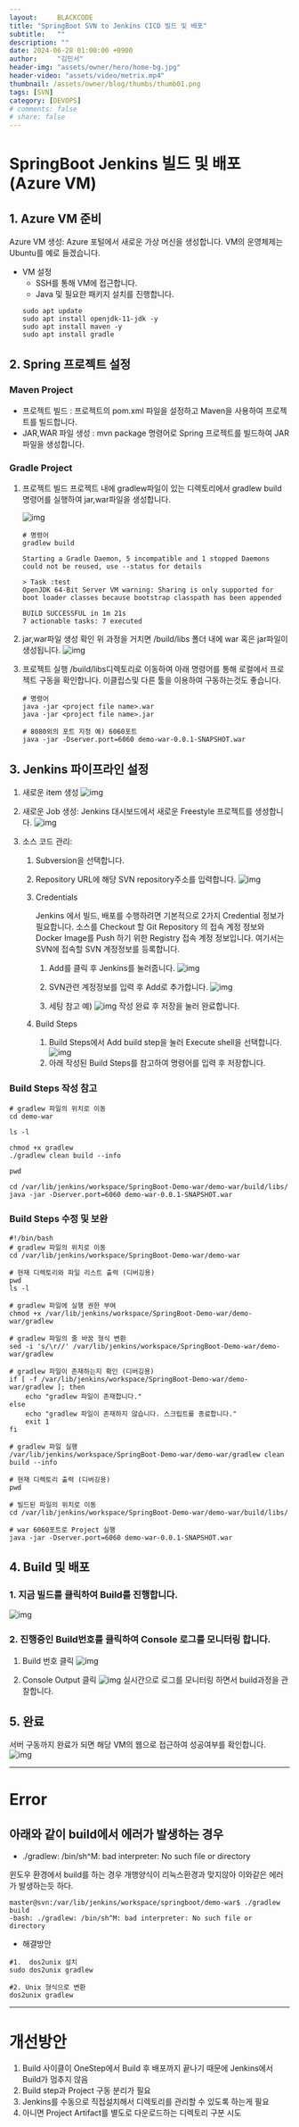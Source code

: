 ```yaml
---
layout:     BLACKCODE
title: "SpringBoot SVN to Jenkins CICD 빌드 및 배포"
subtitle:   ""
description: ""
date: 2024-06-28 01:00:00 +0900
author:     "김민서"
header-img: "assets/owner/hero/home-bg.jpg"
header-video: "assets/video/metrix.mp4"
thumbnail: /assets/owner/blog/thumbs/thumb01.png
tags: [SVN]
category: [DEVOPS]
# comments: false
# share: false
---
```


# SpringBoot Jenkins 빌드 및 배포(Azure VM)
## 1. Azure VM 준비
Azure VM 생성: Azure 포털에서 새로운 가상 머신을 생성합니다. VM의 운영체제는 Ubuntu를 예로 들겠습니다.
- VM 설정
    - SSH를 통해 VM에 접근합니다.
    - Java 및 필요한 패키지 설치를 진행합니다.
    ```shell
    sudo apt update
    sudo apt install openjdk-11-jdk -y
    sudo apt install maven -y
    sudo apt install gradle
    ``` 

## 2. Spring 프로젝트 설정 

### Maven Project
- 프로젝트 빌드 : 프로젝트의 pom.xml 파일을 설정하고 Maven을 사용하여 프로젝트를 빌드합니다.
- JAR,WAR 파일 생성 : mvn package 명령어로 Spring 프로젝트를 빌드하여 JAR 파일을 생성합니다.

### Gradle Project
1. 프로젝트 빌드
프로젝트 내에 gradlew파일이 있는 디렉토리에서 gradlew build 명령어를 실행하여 jar,war파일을 생성합니다.
    
    ![img](/assets/category/DevOps/03/01.png)
    
    ```shell
    # 명령어
    gradlew build

    Starting a Gradle Daemon, 5 incompatible and 1 stopped Daemons could not be reused, use --status for details

    > Task :test
    OpenJDK 64-Bit Server VM warning: Sharing is only supported for boot loader classes because bootstrap classpath has been appended

    BUILD SUCCESSFUL in 1m 21s
    7 actionable tasks: 7 executed
    ```

2. jar,war파일 생성 확인
위 과정을 거치면 /build/libs 폴더 내에 war 혹은 jar파일이 생성됩니다.
    ![img](/assets/category/DevOps/03/02.png)

3. 프로젝트 실행
/build/libs디렉토리로 이동하여 아래 명령어를 통해 로컬에서 프로젝트 구동을 확인합니다.
이클립스및 다른 툴을 이용하여 구동하는것도 좋습니다.
    ```shell
    # 명령어
    java -jar <project file name>.war
    java -jar <project file name>.jar
    
    # 8080외의 포트 지정 예) 6060포트
    java -jar -Dserver.port=6060 demo-war-0.0.1-SNAPSHOT.war
    ```

## 3. Jenkins 파이프라인 설정
1. 새로운 item 생성
![img](/assets/category/DevOps/03/03.png)

2. 새로운 Job 생성: Jenkins 대시보드에서 새로운 Freestyle 프로젝트를 생성합니다.
![img](/assets/category/DevOps/03/04.png)

3. 소스 코드 관리: 
    1. Subversion을 선택합니다.
    
    2. Repository URL에 해당 SVN repository주소를 입력합니다.
        ![img](/assets/category/DevOps/03/05.png)
    
    3. Credentials
        
        Jenkins 에서 빌드, 배포를 수행하려면 기본적으로 2가지 Credential 정보가 필요합니다. 
        소스를 Checkout 할 Git Repository 의 접속 계정 정보와 Docker Image를 Push 하기 위한 Registry 접속 계정 정보입니다.
        여기서는 SVN에 접속할 SVN 계정정보를 등록합니다.
        
        1. Add를 클릭 후 Jenkins를 눌러줍니다.
        ![img](/assets/category/DevOps/03/06.png)
        
        2. SVN관련 계정정보를 입력 후 Add로 추가합니다.
        ![img](/assets/category/DevOps/03/07.png)

        3. 세팅 참고 예)
        ![img](/assets/category/DevOps/03/08.png)
        작성 완료 후 저장을 눌러 완료합니다.

    4. Build Steps
        1. Build Steps에서 Add build step을 눌러 Execute shell을 선택합니다.
        ![img](/assets/category/DevOps/03/15.png)
        2. 아래 작성된 Build Steps를 참고하여 명령어를 입력 후 저장합니다.

### Build Steps 작성 참고
```shell
# gradlew 파일의 위치로 이동
cd demo-war

ls -l

chmod +x gradlew
./gradlew clean build --info

pwd

cd /var/lib/jenkins/workspace/SpringBoot-Demo-war/demo-war/build/libs/
java -jar -Dserver.port=6060 demo-war-0.0.1-SNAPSHOT.war
```
### Build Steps 수정 및 보완
```shell
#!/bin/bash
# gradlew 파일의 위치로 이동
cd /var/lib/jenkins/workspace/SpringBoot-Demo-war/demo-war

# 현재 디렉토리와 파일 리스트 출력 (디버깅용)
pwd
ls -l

# gradlew 파일에 실행 권한 부여
chmod +x /var/lib/jenkins/workspace/SpringBoot-Demo-war/demo-war/gradlew

# gradlew 파일의 줄 바꿈 형식 변환
sed -i 's/\r//' /var/lib/jenkins/workspace/SpringBoot-Demo-war/demo-war/gradlew

# gradlew 파일이 존재하는지 확인 (디버깅용)
if [ -f /var/lib/jenkins/workspace/SpringBoot-Demo-war/demo-war/gradlew ]; then
    echo "gradlew 파일이 존재합니다."
else
    echo "gradlew 파일이 존재하지 않습니다. 스크립트를 종료합니다."
    exit 1
fi

# gradlew 파일 실행
/var/lib/jenkins/workspace/SpringBoot-Demo-war/demo-war/gradlew clean build --info

# 현재 디렉토리 출력 (디버깅용)
pwd

# 빌드된 파일의 위치로 이동
cd /var/lib/jenkins/workspace/SpringBoot-Demo-war/demo-war/build/libs/

# war 6060포트로 Project 실행
java -jar -Dserver.port=6060 demo-war-0.0.1-SNAPSHOT.war
```

## 4. Build 및 배포
### 1. 지금 빌드를 클릭하여 Build를 진행합니다.
![img](/assets/category/DevOps/03/09.png)

### 2. 진행중인 Build번호를 클릭하여 Console 로그를 모니터링 합니다.
1. Build 번호 클릭
![img](/assets/category/DevOps/03/10.png)

2. Console Output 클릭
![img](/assets/category/DevOps/03/11.png)
실시간으로 로그를 모니터링 하면서 build과정을 관찰합니다.

## 5. 완료
서버 구동까지 완료가 되면 해당 VM의 웹으로 접근하여 성공여부를 확인합니다.
![img](/assets/category/DevOps/03/14.png)

---
# Error
## 아래와 같이 build에서 에러가 발생하는 경우

- ./gradlew: /bin/sh^M: bad interpreter: No such file or directory

윈도우 환경에서 build를 하는 경우 개행양식이 리눅스환경과 맞지않아 이와같은 에러가 발생하는듯 하다.

```shell
master@svn:/var/lib/jenkins/workspace/springboot/demo-war$ ./gradlew build
-bash: ./gradlew: /bin/sh^M: bad interpreter: No such file or directory
```

- 해결방안

```shell
#1.  dos2unix 설치
sudo dos2unix gradlew

#2. Unix 형식으로 변환 
dos2unix gradlew
``` 

---
# 개선방안
1. Build 사이클이 OneStep에서 Build 후 배포까지 끝나기 때문에 Jenkins에서 Build가 멈추지 않음
2. Build step과 Project 구동 분리가 필요
3. Jenkins를 수동으로 직접설치해서 디렉토리를 관리할 수 있도록 하는게 필요
4. 아니면 Project Artifact를 별도로 다운로드하는 디렉토리 구분 시도